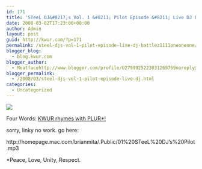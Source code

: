 ```yaml
---
id: 171
title: 'STeeL DJ&#8217;s Vol. 1 &#8211; Pilot Episode &#8211; Live DJ BATTLEZ!!!!1111oneoneone!'
date: 2008-03-02T17:23:00+00:00
author: Admin
layout: post
guid: http://kwur.com/?p=171
permalink: /steel-djs-vol-1-pilot-episode-live-dj-battlez1111oneoneone/
blogger_blog:
  - blog.kwur.com
blogger_author:
  - Meatfacehttp://www.blogger.com/profile/02799925223031269769noreply@blogger.com
blogger_permalink:
  - /2008/03/steel-djs-vol-1-pilot-episode-live-dj.html
categories:
  - Uncategorized
---
```

<div class="pf-content">
  <p>
    <img src="http://homepage.mac.com/brianmita/.Pictures/STL-DJ's.jpg" />
  </p>
  
  <p>
    Four Words: <a href src="http://homepage.mac.com/brianmita/.Public/01%20STeeL%20DJ's%20Pilot.mp3">KWUR rhymes with PLUR*!</a>
  </p>
  
  <p>
    sorry, linky no work. go here:
  </p>
  
  <p>
    http://homepage.mac.com/brianmita/.Public/01%20STeeL%20DJ&#8217;s%20Pilot.mp3
  </p>
  
  <p>
    *Peace, Love, Unity, Respect.
  </p>
</div>